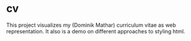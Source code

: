 # cv
This project visualizes my (Dominik Mathar) curriculum vitae as web representation.
It also is a demo on different approaches to styling html.